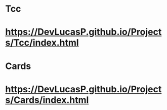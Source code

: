 # Tcc
# https://DevLucasP.github.io/Projects/Tcc/index.html

# Cards
# https://DevLucasP.github.io/Projects/Cards/index.html
